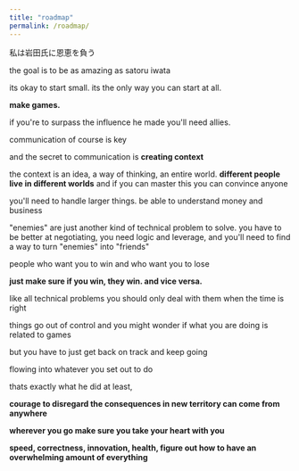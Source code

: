 ```yaml
---
title: "roadmap"
permalink: /roadmap/
---
```


私は岩田氏に恩恵を負う

the goal is to be as amazing as satoru iwata

its okay to start small. its the only way you can start at all.

<b>make games.</b>

if you're to surpass the influence he made you'll need allies.

communication of course is key

and the secret to communication is <b>creating context</b>

the context is an idea, a way of thinking, an entire world. <b>different people live in different worlds</b> and if you can master this you can convince anyone

you'll need to handle larger things. be able to understand money and business

"enemies" are just another kind of technical problem to solve. you have to be better at negotiating, you need logic and leverage, and you'll need to find a way to turn "enemies" into "friends"

people who want you to win and who want you to lose

<b>just make sure if you win, they win. and vice versa.</b>

like all technical problems you should only deal with them when the time is right

things go out of control and you might wonder if what you are doing is related to games

but you have to just get back on track and keep going

flowing into whatever you set out to do

thats exactly what he did at least, 

<b>courage to disregard the consequences in new territory can come from anywhere</b>

<b>wherever you go make sure you take your heart with you</b>

<b>speed, correctness, innovation, health, figure out how to have an overwhelming amount of everything</b>
